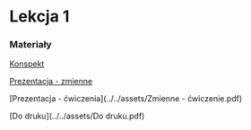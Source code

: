 # Lekcja 1

### Materiały

[Konspekt](../../assets/1-wpr-do-zm.pdf)

[Prezentacja - zmienne](../../assets/Zmienne.pdf)

[Prezentacja - ćwiczenia](../../assets/Zmienne - ćwiczenie.pdf)

[Do druku](../../assets/Do druku.pdf)
